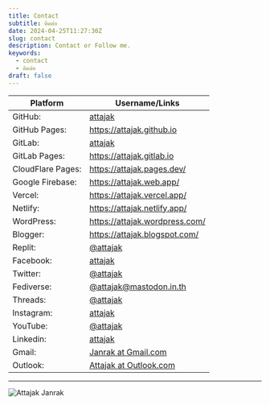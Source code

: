 ```yaml
---
title: Contact
subtitle: ติดต่อ
date: 2024-04-25T11:27:30Z
slug: contact
description: Contact or Follow me.
keywords:
  - contact
  - ติดต่อ
draft: false
---
```


Platform | Username/Links
--- | ---
GitHub: | [attajak](https://github.com/attajak)
GitHub Pages: | <https://attajak.github.io>
GitLab: | [attajak](https://gitlab.com/attajak)
GitLab Pages: | <https://attajak.gitlab.io>
CloudFlare Pages: | <https://attajak.pages.dev/>
Google Firebase: | <https://attajak.web.app/>
Vercel: | <https://attajak.vercel.app/>
Netlify: | <https://attajak.netlify.app/>
WordPress: | <https://attajak.wordpress.com/>
Blogger: | <https://attajak.blogspot.com/>
Replit: | [@attajak](https://replit.com/@attajak)
Facebook: | [attajak](https://facebook.com/attajak)
Twitter: | [@attajak](https://twitter.com/attajak)
Fediverse: | [@attajak@mastodon.in.th](https://mastodon.in.th/@attajak)
Threads: | [@attajak](https://www.threads.net/@attajak)
Instagram: | [attajak](https://instagram.com/attajak)
YouTube: | [@attajak](https://youtube.com/@attajak)
Linkedin: | [attajak](https:/linkedin.com/in/attajak)
Gmail: | [Janrak at Gmail.com](mailto:janrak@gmail.com)
Outlook: | [Attajak at Outlook.com](mailto:attajak@outlook.com)

---

![Attajak Janrak](/images/attajak.png)
